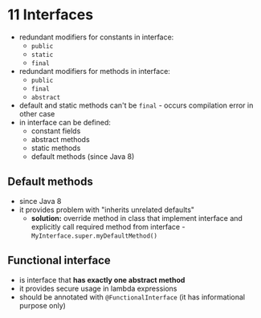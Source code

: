 # 11 Interfaces #
* redundant modifiers for constants in interface:
  * `public`
  * `static`
  * `final`
* redundant modifiers for methods in interface:
  * `public`
  * `final`
  * `abstract`
* default and static methods can't be `final` - occurs compilation error in other case
* in interface can be defined:
  * constant fields
  * abstract methods
  * static methods
  * default methods (since Java 8)

## Default methods ##
* since Java 8
* it provides problem with "inherits unrelated defaults"
  * **solution:** override method in class that implement interface 
  and explicitly call required method from interface - `MyInterface.super.myDefaultMethod()`

## Functional interface ##
* is interface that **has exactly one abstract method**
* it provides secure usage in lambda expressions
* should be annotated with `@FunctionalInterface` (it has informational purpose only)
